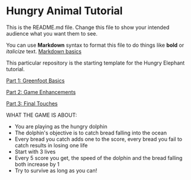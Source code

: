 # Hungry Animal Tutorial
This is the README.md file.
Change this file to show your intended audience what you want them to see.

You can use **Markdown** syntax to format this file to do things like **bold** or *italicize* text.
[Markdown basics](https://www.markdownguide.org/getting-started/)

This particular repository is the starting template for the Hungry Elephant tutorial.

[Part 1: Greenfoot Basics](https://youtu.be/zxaa3X0MihI)

[Part 2: Game Enhancements](https://youtu.be/TwID9i0Ey6o)

[Part 3: Final Touches](https://youtu.be/GT-eFwa4Abc)


WHAT THE GAME IS ABOUT:

- You are playing as the hungry dolphin
- The dolphin's objective is to catch bread falling into the ocean
- Every bread you catch adds one to the score, every bread you fail to catch results in losing one life
- Start with 3 lives
- Every 5 score you get, the speed of the dolphin and the bread falling both increase by 1
- Try to survive as long as you can!
